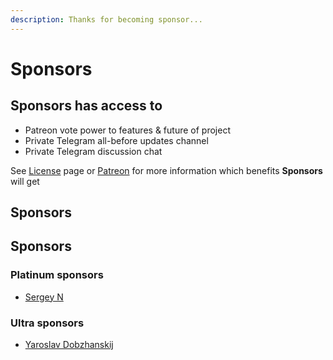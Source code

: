 ```yaml
---
description: Thanks for becoming sponsor...
---
```


# Sponsors

## Sponsors has access to

* Patreon vote power to features & future of project
* Private Telegram all-before updates channel
* Private Telegram discussion chat

See [License](../license.md) page or [Patreon](https://www.patreon.com/dalisoft) for more information which benefits **Sponsors** will get

## Sponsors

## Sponsors

### Platinum sponsors

* [Sergey N](https://github.com/mrauhu)

### Ultra sponsors

* [Yaroslav Dobzhanskij](https://github.com/yarsky-tgz)

### 

